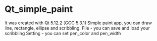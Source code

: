 # Qt_simple_paint
It was created with Qt 5.12.2 (GCC 5.3.1)
Simple paint app, you can draw line, rectangle, ellipse and scribbling.
File - you can save and load your scribbling
Setting - you can set pen_color and pen_width
